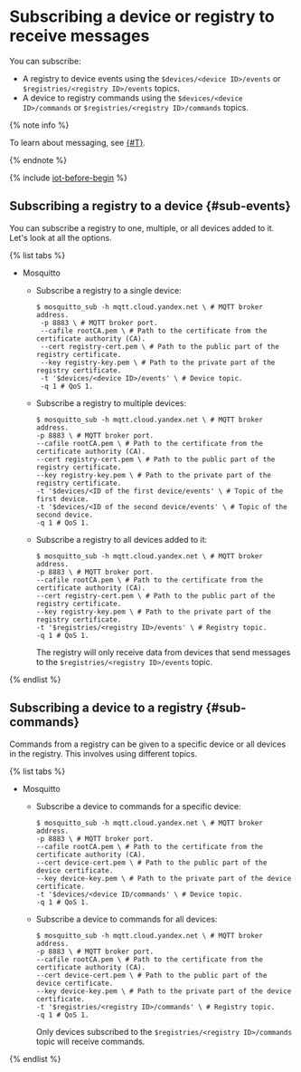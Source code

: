 # Subscribing a device or registry to receive messages

You can subscribe:

- A registry to device events using the `$devices/<device ID>/events` or `$registries/<registry ID>/events` topics.
- A device to registry commands using the `$devices/<device ID>/commands` or `$registries/<registry ID>/commands` topics.

{% note info %}

To learn about messaging, see [{#T}](publish.md).

{% endnote %}

{% include [iot-before-begin](../../_includes/iot-core/iot-before-begin.md) %}

## Subscribing a registry to a device {#sub-events}

You can subscribe a registry to one, multiple, or all devices added to it. Let's look at all the options.

{% list tabs %}

- Mosquitto

  - Subscribe a registry to a single device:

      ```
      $ mosquitto_sub -h mqtt.cloud.yandex.net \ # MQTT broker address.
       -p 8883 \ # MQTT broker port.
       --cafile rootCA.pem \ # Path to the certificate from the certificate authority (CA).
       --cert registry-cert.pem \ # Path to the public part of the registry certificate.
       --key registry-key.pem \ # Path to the private part of the registry certificate.
       -t '$devices/<device ID>/events' \ # Device topic.
       -q 1 # QoS 1.
      ```

  - Subscribe a registry to multiple devices:

      ```
      $ mosquitto_sub -h mqtt.cloud.yandex.net \ # MQTT broker address.
      -p 8883 \ # MQTT broker port.
      --cafile rootCA.pem \ # Path to the certificate from the certificate authority (CA).
      --cert registry-cert.pem \ # Path to the public part of the registry certificate.
      --key registry-key.pem \ # Path to the private part of the registry certificate.
      -t '$devices/<ID of the first device/events' \ # Topic of the first device.
      -t '$devices/<ID of the second device/events' \ # Topic of the second device.
      -q 1 # QoS 1.
      ```

  - Subscribe a registry to all devices added to it:

      ```
      $ mosquitto_sub -h mqtt.cloud.yandex.net \ # MQTT broker address.
      -p 8883 \ # MQTT broker port.
      --cafile rootCA.pem \ # Path to the certificate from the certificate authority (CA).
      --cert registry-cert.pem \ # Path to the public part of the registry certificate.
      --key registry-key.pem \ # Path to the private part of the registry certificate.
      -t '$registries/<registry ID>/events' \ # Registry topic.
      -q 1 # QoS 1.
      ```

      The registry will only receive data from devices that send messages to the `$registries/<registry ID>/events` topic.

{% endlist %}

## Subscribing a device to a registry {#sub-commands}

Commands from a registry can be given to a specific device or all devices in the registry. This involves using different topics.

{% list tabs %}

- Mosquitto

  - Subscribe a device to commands for a specific device:

      ```
      $ mosquitto_sub -h mqtt.cloud.yandex.net \ # MQTT broker address.
      -p 8883 \ # MQTT broker port.
      --cafile rootCA.pem \ # Path to the certificate from the certificate authority (CA).
      --cert device-cert.pem \ # Path to the public part of the device certificate.
      --key device-key.pem \ # Path to the private part of the device certificate.
      -t '$devices/<device ID/commands' \ # Device topic.
      -q 1 # QoS 1.
      ```

  - Subscribe a device to commands for all devices:

      ```
      $ mosquitto_sub -h mqtt.cloud.yandex.net \ # MQTT broker address.
      -p 8883 \ # MQTT broker port.
      --cafile rootCA.pem \ # Path to the certificate from the certificate authority (CA).
      --cert device-cert.pem \ # Path to the public part of the device certificate.
      --key device-key.pem \ # Path to the private part of the device certificate.
      -t '$registries/<registry ID>/commands' \ # Registry topic.
      -q 1 # QoS 1.
      ```

      Only devices subscribed to the `$registries/<registry ID>/commands` topic will receive commands.

{% endlist %}

